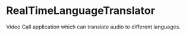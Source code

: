 # RealTimeLanguageTranslator
Video Call application which can translate audio to different languages.
